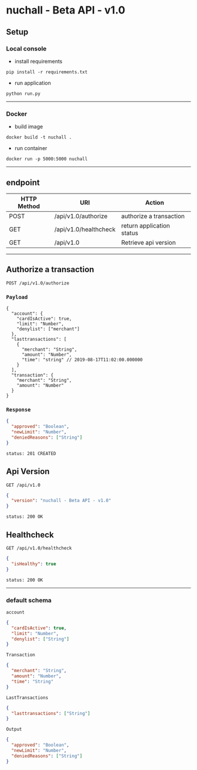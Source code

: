 # nuchall - Beta API - v1.0

## Setup

### Local console

- install requirements

```shell script
pip install -r requirements.txt
```

- run application

```shell script
python run.py
```

---

### Docker

- build image

```shell script
docker build -t nuchall .
```

- run container

```shell script
docker run -p 5000:5000 nuchall
```

---

## endpoint

| HTTP Method | URI                   | Action                    |
| ----------- | --------------------- | ------------------------- |
| POST        | /api/v1.0/authorize   | authorize a transaction   |
| GET         | /api/v1.0/healthcheck | return application status |
| GET         | /api/v1.0             | Retrieve api version      |

---

## Authorize a transaction

```http
POST /api/v1.0/authorize
```

### `Payload`

```jsonc
{
  "account": {
    "cardIsActive": true,
    "limit": "Number",
    "denylist": ["merchant"]
  },
  "lasttransactions": [
    {
      "merchant": "String",
      "amount": "Number",
      "time": "string" // 2019-08-17T11:02:00.000000
    }
  ],
  "transaction": {
    "merchant": "String",
    "amount": "Number"
  }
}
```

### `Response`

```json
{
  "approved": "Boolean",
  "newLimit": "Number",
  "deniedReasons": ["String"]
}
```

```http
status: 201 CREATED
```

## Api Version

```http
GET /api/v1.0
```

```json
{
  "version": "nuchall - Beta API - v1.0"
}
```

```http
status: 200 OK
```

## Healthcheck

```http
GET /api/v1.0/healthcheck
```

```json
{
  "isHealthy": true
}
```

```http
status: 200 OK
```

---

### default schema

`account`

```json
{
  "cardIsActive": true,
  "limit": "Number",
  "denylist": ["String"]
}
```

`Transaction`

```json
{
  "merchant": "String",
  "amount": "Number",
  "time": "String"
}
```

`LastTransactions`

```json
{
  "lasttransactions": ["String"]
}
```

`Output`

```json
{
  "approved": "Boolean",
  "newLimit": "Number",
  "deniedReasons": ["String"]
}
```
